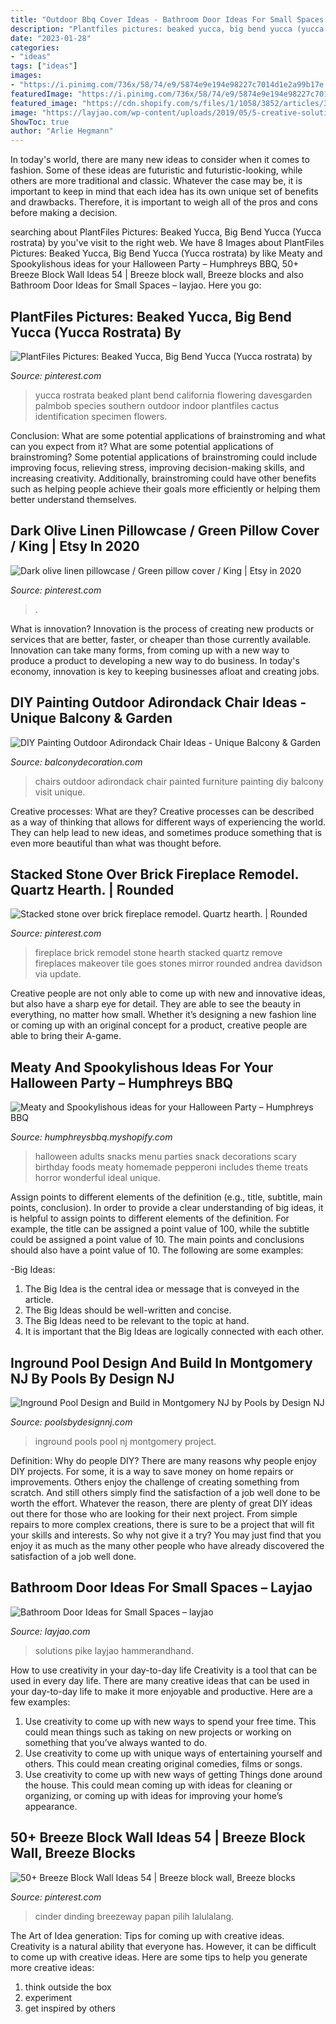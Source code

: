 ```yaml
---
title: "Outdoor Bbq Cover Ideas - Bathroom Door Ideas For Small Spaces – Layjao"
description: "Plantfiles pictures: beaked yucca, big bend yucca (yucca rostrata) by"
date: "2023-01-28"
categories:
- "ideas"
tags: ["ideas"]
images:
- "https://i.pinimg.com/736x/58/74/e9/5874e9e194e98227c7014d1e2a99b17e.jpg"
featuredImage: "https://i.pinimg.com/736x/58/74/e9/5874e9e194e98227c7014d1e2a99b17e.jpg"
featured_image: "https://cdn.shopify.com/s/files/1/1058/3852/articles/381ee6a3a1e7bd2e731663b75500e0f7_1200x1200.jpg?v=1509110878"
image: "https://layjao.com/wp-content/uploads/2019/05/5-creative-solutions-for-small-bathrooms-hammer-hand.jpg"
ShowToc: true
author: "Arlie Hegmann"
---
```



In today's world, there are many new ideas to consider when it comes to fashion. Some of these ideas are futuristic and futuristic-looking, while others are more traditional and classic. Whatever the case may be, it is important to keep in mind that each idea has its own unique set of benefits and drawbacks. Therefore, it is important to weigh all of the pros and cons before making a decision.

	

		
searching about PlantFiles Pictures: Beaked Yucca, Big Bend Yucca (Yucca rostrata) by you've visit to the right web. We have 8 Images about PlantFiles Pictures: Beaked Yucca, Big Bend Yucca (Yucca rostrata) by like Meaty and Spookylishous ideas for your Halloween Party – Humphreys BBQ, 50+ Breeze Block Wall Ideas 54 | Breeze block wall, Breeze blocks and also Bathroom Door Ideas for Small Spaces – layjao. Here you go:
		
    
## PlantFiles Pictures: Beaked Yucca, Big Bend Yucca (Yucca Rostrata) By

<img loading=lazy src="https://i.pinimg.com/736x/26/9c/aa/269caa71b710e09817b75912adeceab7--yucca-rostrata-southern-california.jpg" onerror="this.onerror=null;this.src='https://tse2.mm.bing.net/th?id=OIP.xsY5ouYswJQs2oPpVid5QQHaJ4&amp;pid=15.1';" alt="PlantFiles Pictures: Beaked Yucca, Big Bend Yucca (Yucca rostrata) by">

_Source: pinterest.com_

>yucca rostrata beaked plant bend california flowering davesgarden palmbob species southern outdoor indoor plantfiles cactus identification specimen flowers. 

	

Conclusion: What are some potential applications of brainstroming and what can you expect from it?
What are some potential applications of brainstroming?
Some potential applications of brainstroming could include improving focus, relieving stress, improving decision-making skills, and increasing creativity. Additionally, brainstroming could have other benefits such as helping people achieve their goals more efficiently or helping them better understand themselves.

    
## Dark Olive Linen Pillowcase / Green Pillow Cover / King | Etsy In 2020

<img loading=lazy src="https://i.pinimg.com/736x/58/74/e9/5874e9e194e98227c7014d1e2a99b17e.jpg" onerror="this.onerror=null;this.src='https://tse4.mm.bing.net/th?id=OIP.n9Y3u_GuJda4h5CCP5c26wHaFj&amp;pid=15.1';" alt="Dark olive linen pillowcase / Green pillow cover / King | Etsy in 2020">

_Source: pinterest.com_

>. 

	

What is innovation?
Innovation is the process of creating new products or services that are better, faster, or cheaper than those currently available. Innovation can take many forms, from coming up with a new way to produce a product to developing a new way to do business. In today's economy, innovation is key to keeping businesses afloat and creating jobs.

    
## DIY Painting Outdoor Adirondack Chair Ideas - Unique Balcony &amp; Garden

<img loading=lazy src="https://www.balconydecoration.com/wp-content/uploads/2019/08/Painted-Adirondack-Chairs-38.jpg" onerror="this.onerror=null;this.src='https://tse2.mm.bing.net/th?id=OIP.dFYj3quVQa-wJlwNCYCT8AHaLK&amp;pid=15.1';" alt="DIY Painting Outdoor Adirondack Chair Ideas - Unique Balcony &amp; Garden">

_Source: balconydecoration.com_

>chairs outdoor adirondack chair painted furniture painting diy balcony visit unique. 

	

Creative processes: What are they?
Creative processes can be described as a way of thinking that allows for different ways of experiencing the world. They can help lead to new ideas, and sometimes produce something that is even more beautiful than what was thought before.

    
## Stacked Stone Over Brick Fireplace Remodel. Quartz Hearth. | Rounded

<img loading=lazy src="https://i.pinimg.com/736x/70/7a/e9/707ae9a41be64081a7d1b4e41eaeb533--brick-fireplace-remodel-fireplace-ideas.jpg?b=t" onerror="this.onerror=null;this.src='https://tse3.mm.bing.net/th?id=OIP.2Tl8qoewsSMq6AGOUi2GjAHaJ3&amp;pid=15.1';" alt="Stacked stone over brick fireplace remodel. Quartz hearth. | Rounded">

_Source: pinterest.com_

>fireplace brick remodel stone hearth stacked quartz remove fireplaces makeover tile goes stones mirror rounded andrea davidson via update. 

	

Creative people are not only able to come up with new and innovative ideas, but also have a sharp eye for detail. They are able to see the beauty in everything, no matter how small. Whether it’s designing a new fashion line or coming up with an original concept for a product, creative people are able to bring their A-game.

    
## Meaty And Spookylishous Ideas For Your Halloween Party – Humphreys BBQ

<img loading=lazy src="https://cdn.shopify.com/s/files/1/1058/3852/articles/381ee6a3a1e7bd2e731663b75500e0f7_1200x1200.jpg?v=1509110878" onerror="this.onerror=null;this.src='https://tse4.mm.bing.net/th?id=OIP.OlrIhNKvpfKLt_I9PeZdaAAAAA&amp;pid=15.1';" alt="Meaty and Spookylishous ideas for your Halloween Party – Humphreys BBQ">

_Source: humphreysbbq.myshopify.com_

>halloween adults snacks menu parties snack decorations scary birthday foods meaty homemade pepperoni includes theme treats horror wonderful ideal unique. 

	

Assign points to different elements of the definition (e.g., title, subtitle, main points, conclusion).
In order to provide a clear understanding of big ideas, it is helpful to assign points to different elements of the definition. For example, the title can be assigned a point value of 100, while the subtitle could be assigned a point value of 10. The main points and conclusions should also have a point value of 10. 
The following are some examples: 

-Big Ideas: 
1) The Big Idea is the central idea or message that is conveyed in the article. 
2) The Big Ideas should be well-written and concise. 
3) The Big Ideas need to be relevant to the topic at hand. 
4) It is important that the Big Ideas are logically connected with each other.

    
## Inground Pool Design And Build In Montgomery NJ By Pools By Design NJ

<img loading=lazy src="https://poolsbydesignnj.com/wp-content/uploads/2018/11/inground-pools-montgomery-nj-pools-by-design-new-jersey-13.jpg" onerror="this.onerror=null;this.src='https://tse4.mm.bing.net/th?id=OIP.2-E9dzNY3PiSVXbadysSAAHaFj&amp;pid=15.1';" alt="Inground Pool Design and Build in Montgomery NJ by Pools by Design NJ">

_Source: poolsbydesignnj.com_

>inground pools pool nj montgomery project. 

	

Definition: Why do people DIY?
There are many reasons why people enjoy DIY projects. For some, it is a way to save money on home repairs or improvements. Others enjoy the challenge of creating something from scratch. And still others simply find the satisfaction of a job well done to be worth the effort.
Whatever the reason, there are plenty of great DIY ideas out there for those who are looking for their next project. From simple repairs to more complex creations, there is sure to be a project that will fit your skills and interests. So why not give it a try? You may just find that you enjoy it as much as the many other people who have already discovered the satisfaction of a job well done.

    
## Bathroom Door Ideas For Small Spaces – Layjao

<img loading=lazy src="https://layjao.com/wp-content/uploads/2019/05/5-creative-solutions-for-small-bathrooms-hammer-hand.jpg" onerror="this.onerror=null;this.src='https://tse1.mm.bing.net/th?id=OIP.n02aeFDuzANuwEhbuPXm0AHaK-&amp;pid=15.1';" alt="Bathroom Door Ideas for Small Spaces – layjao">

_Source: layjao.com_

>solutions pike layjao hammerandhand. 

	

How to use creativity in your day-to-day life
Creativity is a tool that can be used in every day life. There are many creative ideas that can be used in your day-to-day life to make it more enjoyable and productive. Here are a few examples: 
1. Use creativity to come up with new ways to spend your free time. This could mean things such as taking on new projects or working on something that you’ve always wanted to do. 
2. Use creativity to come up with unique ways of entertaining yourself and others. This could mean creating original comedies, films or songs. 
3. Use creativity to come up with new ways of getting Things done around the house. This could mean coming up with ideas for cleaning or organizing, or coming up with ideas for improving your home’s appearance.

    
## 50+ Breeze Block Wall Ideas 54 | Breeze Block Wall, Breeze Blocks

<img loading=lazy src="https://i.pinimg.com/736x/70/09/8c/70098ca173780ceb6077be521d38a4b5.jpg" onerror="this.onerror=null;this.src='https://tse3.mm.bing.net/th?id=OIP.E5FSblCckPiMX7uGv2qfnQHaE7&amp;pid=15.1';" alt="50+ Breeze Block Wall Ideas 54 | Breeze block wall, Breeze blocks">

_Source: pinterest.com_

>cinder dinding breezeway papan pilih lalulalang. 

	

The Art of Idea generation: Tips for coming up with creative ideas.
Creativity is a natural ability that everyone has. However, it can be difficult to come up with creative ideas. Here are some tips to help you generate more creative ideas: 
1. think outside the box 
2. experiment 
3. get inspired by others 

